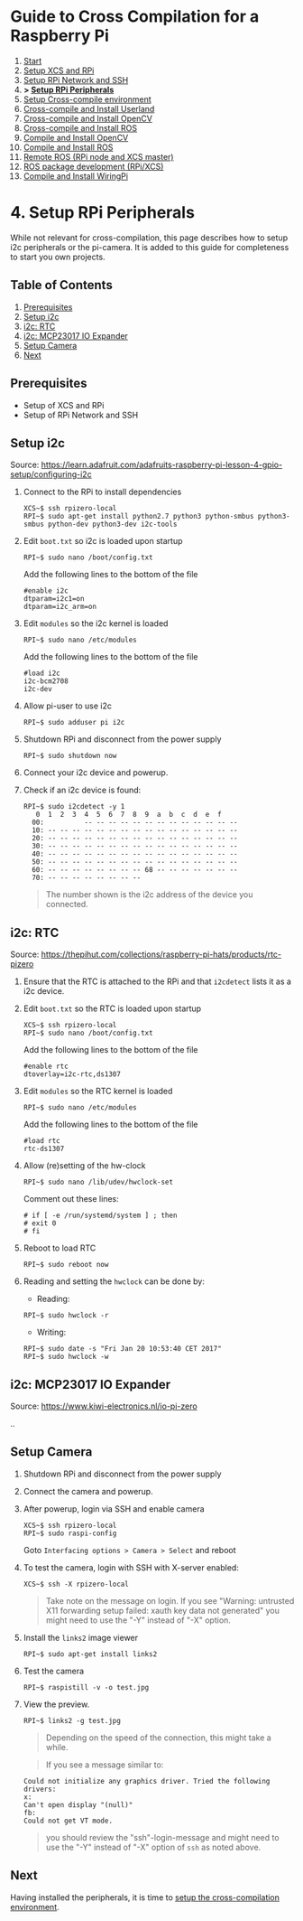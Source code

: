 # Guide to Cross Compilation for a Raspberry Pi

1. [Start](readme.md)
1. [Setup XCS and RPi](01-setup.md)
1. [Setup RPi Network and SSH](02-network.md)
1. **> [Setup RPi Peripherals](03-peripherals.md)**
1. [Setup Cross-compile environment](04-xc-setup.md)
1. [Cross-compile and Install Userland](05-xc-userland.md)
1. [Cross-compile and Install OpenCV](06-xc-opencv.md)
1. [Cross-compile and Install ROS](07-xc-ros.md)
1. [Compile and Install OpenCV](08-native-opencv.md)
1. [Compile and Install ROS](09-native-ros.md)
1. [Remote ROS (RPi node and XCS master)](10-ros-remote.md)
1. [ROS package development (RPi/XCS)](11-ros-dev.md)
1. [Compile and Install WiringPi](12-wiringpi.md)

# 4. Setup RPi Peripherals

While not relevant for cross-compilation, this page describes how to setup i2c peripherals or the pi-camera. It is added to this guide for completeness to start you own projects.

## Table of Contents

1. [Prerequisites](#prerequisites)
1. [Setup i2c](#setup-i2c)
1. [i2c: RTC](#i2c-rtc)
1. [i2c: MCP23017 IO Expander](#i2c-mcp23017-io-expander)
1. [Setup Camera](#setup-camera)
1. [Next](#next)

## Prerequisites
- Setup of XCS and RPi
- Setup of RPi Network and SSH

## Setup i2c

Source: https://learn.adafruit.com/adafruits-raspberry-pi-lesson-4-gpio-setup/configuring-i2c

1. Connect to the RPi to install dependencies
    ```
    XCS~$ ssh rpizero-local
    RPI~$ sudo apt-get install python2.7 python3 python-smbus python3-smbus python-dev python3-dev i2c-tools
    ```

1. Edit `boot.txt` so i2c is loaded upon startup

    ```
    RPI~$ sudo nano /boot/config.txt
    ```

    Add the following lines to the bottom of the file

    ```
    #enable i2c
    dtparam=i2c1=on
    dtparam=i2c_arm=on
    ```

1. Edit `modules` so the i2c kernel is loaded

    ```
    RPI~$ sudo nano /etc/modules
    ```

    Add the following lines to the bottom of the file

    ```
    #load i2c
    i2c-bcm2708
    i2c-dev
    ```

1. Allow pi-user to use i2c

    ```
    RPI~$ sudo adduser pi i2c
    ```

1. Shutdown RPi and disconnect from the power supply

    ```
    RPI~$ sudo shutdown now
    ```

1. Connect your i2c device and powerup.

1. Check if an i2c device is found:

    ```
    RPI~$ sudo i2cdetect -y 1
       0  1  2  3  4  5  6  7  8  9  a  b  c  d  e  f
      00:          -- -- -- -- -- -- -- -- -- -- -- -- --
      10: -- -- -- -- -- -- -- -- -- -- -- -- -- -- -- --
      20: -- -- -- -- -- -- -- -- -- -- -- -- -- -- -- --
      30: -- -- -- -- -- -- -- -- -- -- -- -- -- -- -- --
      40: -- -- -- -- -- -- -- -- -- -- -- -- -- -- -- --
      50: -- -- -- -- -- -- -- -- -- -- -- -- -- -- -- --
      60: -- -- -- -- -- -- -- -- 68 -- -- -- -- -- -- --
      70: -- -- -- -- -- -- -- --  
   ```

   > The number shown is the i2c address of the device you connected.

## i2c: RTC
Source: https://thepihut.com/collections/raspberry-pi-hats/products/rtc-pizero

1. Ensure that the RTC is attached to the RPi and that `i2cdetect` lists it as a i2c device.
1. Edit `boot.txt` so the RTC is loaded upon startup

    ```
    XCS~$ ssh rpizero-local
    RPI~$ sudo nano /boot/config.txt
    ```

    Add the following lines to the bottom of the file

    ```
    #enable rtc
    dtoverlay=i2c-rtc,ds1307
    ```

1. Edit `modules` so the RTC kernel is loaded

    ```
    RPI~$ sudo nano /etc/modules
    ```

    Add the following lines to the bottom of the file

    ```
    #load rtc
    rtc-ds1307
    ```

1. Allow (re)setting of the hw-clock

    ```
    RPI~$ sudo nano /lib/udev/hwclock-set
    ```

    Comment out these lines:

    ```
    # if [ -e /run/systemd/system ] ; then
    # exit 0
    # fi
    ```

1. Reboot to load RTC

    ```
    RPI~$ sudo reboot now
    ```

1. Reading and setting the `hwclock` can be done by:

    - Reading:
    ```
    RPI~$ sudo hwclock -r
    ```

    - Writing:
    ```
    RPI~$ sudo date -s "Fri Jan 20 10:53:40 CET 2017"
    RPI~$ sudo hwclock -w  
    ```

## i2c: MCP23017 IO Expander
Source: https://www.kiwi-electronics.nl/io-pi-zero

..

## Setup Camera

1. Shutdown RPi and disconnect from the power supply
1. Connect the camera and powerup.
1. After powerup, login via SSH and enable camera

    ```
    XCS~$ ssh rpizero-local
    RPI~$ sudo raspi-config
    ```

    Goto `Interfacing options > Camera > Select` and reboot

1. To test the camera, login with SSH with X-server enabled:

    ```
    XCS~$ ssh -X rpizero-local
    ```
    >  Take note on the message on login. If you see "Warning: untrusted X11 forwarding setup failed: xauth key data not generated" you might need to use the "-Y" instead of "-X" option.

1. Install the `links2` image viewer

    ```
    RPI~$ sudo apt-get install links2
    ```

1. Test the camera

    ```
    RPI~$ raspistill -v -o test.jpg
    ```  

1. View the preview.

    ```
    RPI~$ links2 -g test.jpg
    ```

    > Depending on the speed of the connection, this might take a while.

    > If you see a message similar to:
    ```
    Could not initialize any graphics driver. Tried the following drivers:
    x:
    Can't open display "(null)"
    fb:
    Could not get VT mode.
    ```
    >  you should review the "ssh"-login-message and might need to use the "-Y" instead of "-X" option of `ssh` as noted above.

## Next

Having installed the peripherals, it is time to [setup the cross-compilation environment](04-xc-setup.md).
